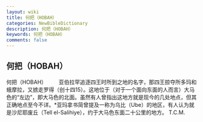 ```yaml
---
layout: wiki
title: 何把（HOBAH）
categories: NewBibleDictionary
description: 何把（HOBAH）
keywords: 何把（HOBAH）
comments: false
---
```


## 何把（HOBAH）



何把（HOBAH）
　　亚伯拉罕追逐四王时所到之地的名字，那四王掠夺所多玛和蛾摩拉，又掳走罗得（创十四15）。这地位于（对于一个面向东面的人而言）大马色的“左边”，即大马色的北面。虽然有人曾指出这地方就是现今的几处地点，但其正确地点至今不详。*亚玛拿书简曾提及一称为乌比（Ube）的地区，有人认为就是沙尼耶废丘（Tell el-Salihiye），约于大马色东面二十公里的地方。
T.C.M.




